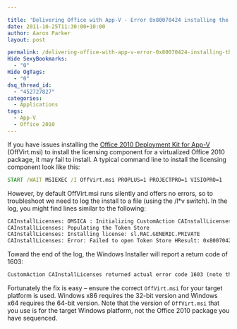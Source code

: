 ```yaml
---

title: 'Delivering Office with App-V - Error 0x80070424 installing the Office 2010 Deployment Kit'
date: 2011-10-25T11:30:00+10:00
author: Aaron Parker
layout: post

permalink: /delivering-office-with-app-v-error-0x80070424-installing-the-office-2010-deployment-kit/
Hide SexyBookmarks:
  - "0"
Hide OgTags:
  - "0"
dsq_thread_id:
  - "452727827"
categories:
  - Applications
tags:
  - App-V
  - Office 2010
---
```

If you have issues installing the [Office 2010 Deployment Kit for App-V](http://www.microsoft.com/download/en/details.aspx?id=10386) (OffVirt.msi) to install the licensing component for a virtualized Office 2010 package, it may fail to install. A typical command line to install the licensing component look like this:

```cmd
START /WAIT MSIEXEC /I OffVirt.msi PROPLUS=1 PROJECTPRO=1 VISIOPRO=1
```

However, by default OffVirt.msi runs silently and offers no errors, so to troubleshoot we need to log the install to a file (using the /l*v switch). In the log, you might find lines similar to the following:

```cmd
CAInstallLicenses: OMSICA : Initializing CustomAction CAInstallLicenses  
CAInstallLicenses: Populating the Token Store  
CAInstallLicenses: Installing license: sl.RAC.GENERIC.PRIVATE  
CAInstallLicenses: Error: Failed to open Token Store HResult: 0x80070424.
```

Toward the end of the log, the Windows Installer will report a return code of 1603:

```cmd
CustomAction CAInstallLicenses returned actual error code 1603 (note this may not be 100% accurate if translation happened inside sandbox)
```

Fortunately the fix is easy – ensure the correct `OffVirt.msi` for your target platform is used. Windows x86 requires the 32-bit version and Windows x64 requires the 64-bit version. Note that the version of `OffVirt.msi` that you use is for the target Windows platform, not the Office 2010 package you have sequenced.
